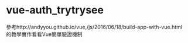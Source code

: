 # vue-auth_trytrysee
參考http://andyyou.github.io/vue,/js/2016/06/18/build-app-with-vue.html<br />
的教學實作看看Vue簡單驗證機制
